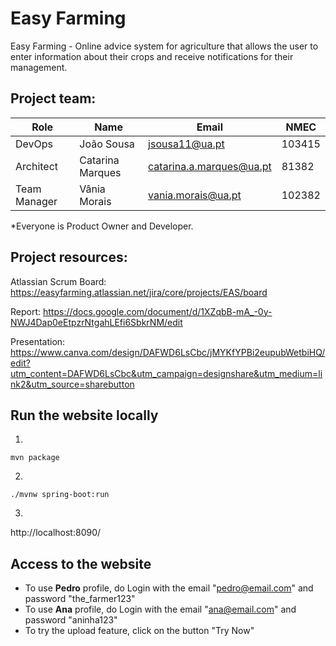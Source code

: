 # Easy Farming

Easy Farming - Online advice system for agriculture that allows the user to enter information about their crops and receive notifications for their management.


## Project team:

| Role 	        |Name 	          |Email 	                  |NMEC   |
|---------------|-----------------|-------------------------|-------|
| DevOps        |João Sousa 	    |jsousa11@ua.pt 	        |103415 |
| Architect     |Catarina Marques	|catarina.a.marques@ua.pt |81382  |
| Team Manager  |Vânia Morais     |vania.morais@ua.pt       |102382 |

*Everyone is Product Owner and Developer.

## Project resources:

Atlassian Scrum Board: https://easyfarming.atlassian.net/jira/core/projects/EAS/board

Report: https://docs.google.com/document/d/1XZqbB-mA_-0y-NWJ4Dap0eEtpzrNtgahLEfi6SbkrNM/edit

Presentation: https://www.canva.com/design/DAFWD6LsCbc/jMYKfYPBi2eupubWetbiHQ/edit?utm_content=DAFWD6LsCbc&utm_campaign=designshare&utm_medium=link2&utm_source=sharebutton

## Run the website locally

1.

```
mvn package
```

2.

```
./mvnw spring-boot:run
```

3.
http://localhost:8090/

## Access to the website
- To use __Pedro__ profile, do Login with the email "pedro@email.com" and password "the_farmer123"
- To use __Ana__ profile, do Login with the email "ana@email.com" and password "aninha123"
- To try the upload feature, click on the button "Try Now"
